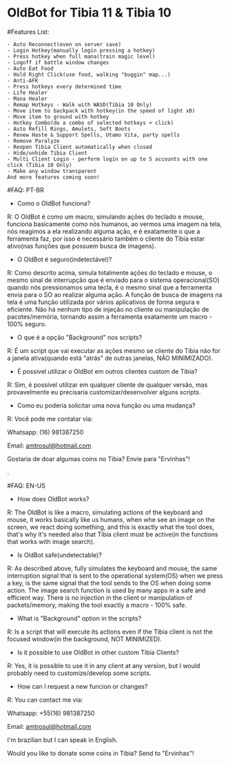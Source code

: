 # OldBot for Tibia 11 & Tibia 10


#Features List:

    - Auto Reconnect(even on server save)
    - Login Hotkey(manually login pressing a hotkey)
    - Press hotkey when full mana(train magic level)
    - Logoff if battle window changes
    - Auto Eat Food
    - Hold Right Click(use food, walking "buggin" map...)
    - Anti-AFK
    - Press hotkeys every determined time
    - Life Healer
    - Mana Healer
    - Remap Hotkeys - Walk with WASD(Tibia 10 Only)
    - Move item to backpack with hotkey(in the speed of light xD)
    - Move item to ground with hotkey
    - Hotkey Combo(do a combo of selected hotkeys + click)
    - Auto Refill Rings, Amulets, Soft Boots
    - Renew Haste & Support Spells, Utamo Vita, party spells
    - Remove Paralyze
    - Reopen Tibia Client automatically when closed
    - Hide/unhide Tibia Client
    - Multi Client Login - perform login on up to 5 accounts with one click (Tibia 10 Only)
    - Make any window transparent
    And more features coming soon!
    

#FAQ: PT-BR
- Como o OldBot funciona?

R: O OldBot é como um macro, simulando ações do teclado e mouse, funciona basicamente como nós humanos, ao vermos uma imagem na tela, nós reagimos a ela realizando alguma ação, e é exatamente o que a ferramenta faz, por isso é necessário também o cliente do Tibia estar ativo(nas funções que possuem busca de imagens).

    
- O OldBot é seguro(indetectável)?

R: Como descrito acima, simula totalmente ações do teclado e mouse, o mesmo sinal de interrupção que é enviado para o sistema operacional(SO) quando nós pressionamos uma tecla, é o mesmo sinal que a ferramenta envia para o SO ao realizar alguma ação. A função de busca de imagens na tela é uma função utilizada por vários aplicativos de forma segura e eficiente. Nâo há nenhum tipo de injeção no cliente ou manipulação de pacotes/memória, tornando assim a ferramenta exatamente um macro - 100% seguro.


- O que é a opção "Background" nos scripts?

R: É um script que vai executar as ações mesmo se cliente do Tibia não for a janela ativa(quando está "atrás" de outras janelas, NÃO MINIMIZADO).


- É possível utilizar o OldBot em outros clientes custom de Tibia?

R: Sim, é possível utilizar em qualquer cliente de qualquer versão, mas provavelmente eu precisaria customizar/desenvolver alguns scripts.


- Como eu poderia solicitar uma nova função ou uma mudança?

R: Você pode me contatar via:

Whatsapp: (16) 981387250

Email: amtrosul@hotmail.com

Gostaria de doar algumas coins no Tibia? Envie para "Ervinhas"!

.

#FAQ: EN-US
- How does OldBot works?

R: The OldBot is like a macro, simulating actions of the keyboard and mouse, it works basically like us humans, when whe see an image on the screen, we react doing something, and this is exactly what the tool does, that's why it's needed also that Tibia client must be active(in the functions that works with image search).

- Is OldBot safe(undetectable)?

R: As described above, fully simulates the keyboard and mouse, the same interruption signal that is sent to the operational system(OS) when we press a key, is the same signal that the tool sends to the OS when doing some action. The image search function is used by many apps in a safe and efficient way. There is no injection in the client or manipulation of packets/memory, making the tool exactly a macro - 100% safe.

- What is "Background" option in the scripts?

R: Is a script that will execute its actions even if the Tibia client is not the focused window(in the background, NOT MINIMIZED).


- Is it possible to use OldBot in other custom Tibia Clients?

R: Yes, it is possible to use it in any client at any version, but I would probably need to customize/develop some scripts.


- How can I request a new funcion or changes?

R: You can contact me via:

Whatsapp: +55(16) 981387250 

Email: amtrosul@hotmail.com

I'm brazilian but I can speak in English.

Would you like to donate some coins in Tibia? Send to "Ervinhas"!
    
 
